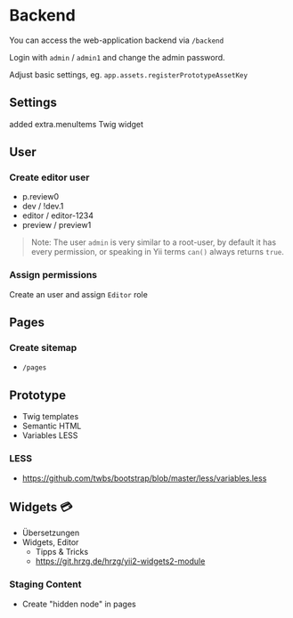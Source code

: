 Backend
====

You can access the web-application backend via `/backend`

Login with `admin` / `admin1` and change the admin password.

Adjust basic settings, eg. `app.assets.registerPrototypeAssetKey`

## Settings

added extra.menuItems Twig widget

## User

### Create editor user

- p.review0
- dev / !dev.1
- editor / editor-1234
- preview / preview1

> Note: The user `admin` is very similar to a root-user, by default it has every permission, or speaking in Yii terms `can()` always returns `true`.


### Assign permissions

Create an user and assign `Editor` role

## Pages

### Create sitemap

- `/pages`

## Prototype

- Twig templates
- Semantic HTML
- Variables LESS

### LESS

- https://github.com/twbs/bootstrap/blob/master/less/variables.less

## Widgets :credit_card:

- Übersetzungen
- Widgets, Editor
  - Tipps & Tricks
  - https://git.hrzg.de/hrzg/yii2-widgets2-module


### Staging Content

- Create "hidden node" in pages

